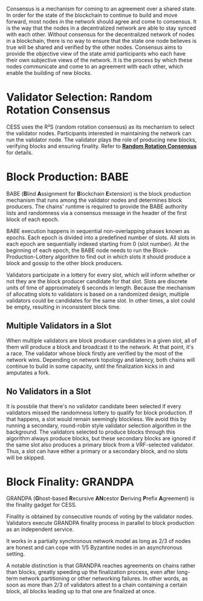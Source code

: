 Consensus is a mechanism for coming to an agreement over a shared state. In order for the state of the blockchain to continue to build and move forward, most nodes in the network should agree and come to consensus. It is the way that the nodes in a decentralized network are able to stay synced with each other. Without consensus for the decentralized network of nodes in a blockchain, there is no way to ensure that the state one node believes is true will be shared and verified by the other nodes. Consensus aims to provide the objective view of the state amid participants who each have their own subjective views of the network. It is the process by which these nodes communicate and come to an agreement with each other, which enable the building of new blocks.

# Validator Selection: Random Rotation Consensus

CESS uses the R²S (random rotation consensus) as its mechanism to select the validator nodes. Participants interested in maintaining the network can run the validator node. The validator plays the role of producing new blocks, verifying blocks and ensuring finality. Refer to [**Random Rotation Consensus**](../../ref/rrc.md) for details.

# Block Production: BABE

BABE (**B**lind **A**ssignment for **B**lockchain **E**xtension) is the block production mechanism that runs among the validator nodes and determines block producers. The chains' runtime is required to provide the BABE authority lists and randomness via a consensus message in the header of the first block of each epoch.

BABE execution happens in sequential non-overlapping phases known as epochs. Each epoch is divided into a predefined number of slots. All slots in each epoch are sequentially indexed starting from 0 (slot number). At the beginning of each epoch, the BABE node needs to run the Block-Production-Lottery algorithm to find out in which slots it should produce a block and gossip to the other block producers.

Validators participate in a lottery for every slot, which will inform whether or not they are the block producer candidate for that slot. Slots are discrete units of time of approximately 6 seconds in length. Because the mechanism of allocating slots to validators is based on a randomized design, multiple validators could be candidates for the same slot. In other times, a slot could be empty, resulting in inconsistent block time.

## Multiple Validators in a Slot

When multiple validators are block producer candidates in a given slot, all of them will produce a block and broadcast it to the network. At that point, it's a race. The validator whose block firstly are verified by the most of the network wins. Depending on network topology and latency, both chains will continue to build in some capacity, until the finalization kicks in and amputates a fork.

## No Validators in a Slot

It is possbile that there's no validator candidate been selected if every validators missed the randomness lottery to qualify for block production. If that happens, a slot would remain seemingly blockless. We avoid this by running a secondary, round-robin style validator selection algorithm in the background. The validators selected to produce blocks through this algorithm always produce blocks, but these secondary blocks are ignored if the same slot also produces a primary block from a VRF-selected validator. Thus, a slot can have either a primary or a secondary block, and no slots will be skipped.

# Block Finality: GRANDPA

GRANDPA (**G**host-based **R**ecursive **AN**cestor **D**eriving **P**refix **A**greement) is the finality gadget for CESS.

Finality is obtained by consecutive rounds of voting by the validator nodes. Validators execute GRANDPA finality process in parallel to block production as an independent service.

It works in a partially synchronous network model as long as 2/3 of nodes are honest and can cope with 1/5 Byzantine nodes in an asynchronous setting.

A notable distinction is that GRANDPA reaches agreements on chains rather than blocks, greatly speeding up the finalization process, even after long-term network partitioning or other networking failures. In other words, as soon as more than 2/3 of validators attest to a chain containing a certain block, all blocks leading up to that one are finalized at once.
